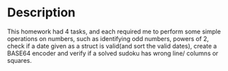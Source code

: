 #    Description

  This homework had 4 tasks, and each required me to perform some simple operations on numbers, such as identifying odd numbers, powers of 2,
  check if a date given as a struct is valid(and sort the valid dates), create a BASE64 encoder and verify if a solved sudoku has wrong line/
  columns or squares.
